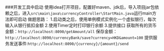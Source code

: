 ###开发工具中启动
使用idea打开项目，配置好maven、jdk后，导入项目jar包依赖之后，进入`src\main\java\currencyController\StartMain.java`运行main方法即可启动
做题思路：
1.启动类之后，使用单例模式实例化一个虚拟银行，每次输入从银行抵扣金额
2.使用Timer定时打印银行余额
3.提供接口
    获取所有的货币金额：`http://localhost:8090/getAmount/all`
    保存金额：`http://localhost:8090/currencyBank/save?currency=HKD&amount=100`
    提供服务发送事件:`http://localhost:8090/{currency}/{amount}/send`
